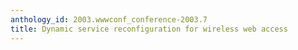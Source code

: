 ```yaml
---
anthology_id: 2003.wwwconf_conference-2003.7
title: Dynamic service reconfiguration for wireless web access
---
```

